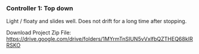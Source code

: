 ### Controller 1: Top down
Light / floaty and slides well. Does not drift for a long time after stopping.

Download Project Zip File: https://drive.google.com/drive/folders/1MYrmTnSIUN5vVxlfbQZTHEQ68kIRRSKO
